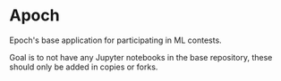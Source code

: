 # Apoch

Epoch's base application for participating in ML contests.

Goal is to not have any Jupyter notebooks in the base repository, these should only be added in copies or forks.
